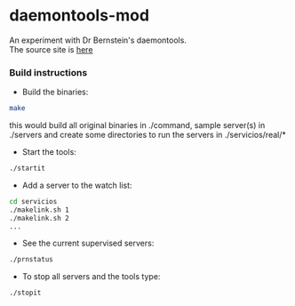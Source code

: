 # daemontools-mod
An experiment with Dr Bernstein's daemontools.  
The source site is [here](https://cr.yp.to/daemontools.html)
 

### Build instructions

-   Build the binaries:

```bash
make
```
this would build all original binaries in ./command, sample server(s) in
./servers and create some directories to run the servers in ./servicios/real/\*

-   Start the tools:

```bash
./startit
```

-   Add a server to the watch list:

```bash
cd servicios
./makelink.sh 1
./makelink.sh 2
...
```

-   See the current supervised servers:

```bash
./prnstatus
```
-   To stop all servers and the tools type:

```bash
./stopit
```
